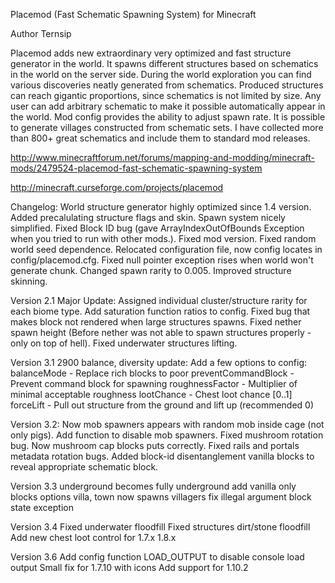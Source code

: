 Placemod (Fast Schematic Spawning System) for Minecraft

Author Ternsip

Placemod adds new extraordinary very optimized and fast structure generator in the world.
It spawns different structures based on schematics in the world on the server side. 
During the world exploration you can find various discoveries neatly generated from schematics. 
Produced structures can reach gigantic proportions, since schematics is not limited by size.
Any user can add arbitrary schematic to make it possible automatically appear in the world. 
Mod config provides the ability to adjust spawn rate. It is possible to generate villages constructed from schematic sets. 
I have collected more than 800+ great schematics and include them to standard mod releases.


http://www.minecraftforum.net/forums/mapping-and-modding/minecraft-mods/2479524-placemod-fast-schematic-spawning-system


http://minecraft.curseforge.com/projects/placemod


Changelog:
World structure generator highly optimized since 1.4 version.
Added precalulating structure flags and skin.
Spawn system nicely simplified.
Fixed Block ID bug (gave ArrayIndexOutOfBounds Exception when you tried to run with other mods.).
Fixed mod version.
Fixed random world seed dependence.
Relocated configuration file, now config locates in config/placemod.cfg.
Fixed null pointer exception rises when world won't generate chunk.
Changed spawn rarity to 0.005.
Improved structure skinning. 

Version 2.1 Major Update:
Assigned individual cluster/structure  rarity for each biome type.
Add saturation function ratios to config.
Fixed bug that makes block not rendered when large structures spawns.
Fixed nether spawn height (Before nether was not able to spawn structures properly - only on top of hell).
Fixed underwater structures lifting.

Version 3.1 2900 balance, diversity update:
Add a few options to config:
balanceMode - Replace rich blocks to poor
preventCommandBlock - Prevent command block for spawning
roughnessFactor - Multiplier of minimal acceptable roughness
lootChance - Chest loot chance [0..1]
forceLift - Pull out structure from the ground and lift up (recommended 0)

Version 3.2:
Now mob spawners appears with random mob inside cage (not only pigs).
Add function to disable mob spawners.
Fixed mushroom rotation bug. Now mushroom cap blocks puts correctly.
Fixed rails and portals metadata rotation bugs.
Added block-id disentanglement vanilla blocks to reveal appropriate schematic block.


Version 3.3
underground becomes fully underground
add vanilla only blocks options
villa, town now spawns villagers
fix illegal argument block state exception

Version 3.4
Fixed underwater floodfill
Fixed structures dirt/stone floodfill
Add new chest loot control for 1.7.x 1.8.x


Version 3.6
Add config function LOAD_OUTPUT to disable console load output
Small fix for 1.7.10 with icons
Add support for 1.10.2
